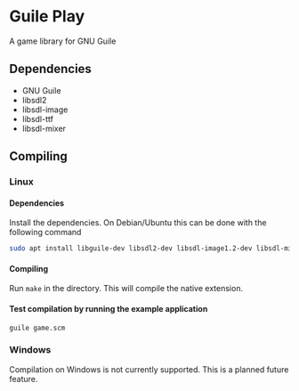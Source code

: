 # Guile Play

A game library for GNU Guile

## Dependencies

* GNU Guile
* libsdl2
* libsdl-image
* libsdl-ttf
* libsdl-mixer

## Compiling

### Linux

#### Dependencies

Install the dependencies.  On Debian/Ubuntu this can be done with the following command

```sh
sudo apt install libguile-dev libsdl2-dev libsdl-image1.2-dev libsdl-mixer1.2-dev  libsdl-ttf2.0-dev guile-2.0-dev libgc-dev
```

#### Compiling

Run `make` in the directory.  This will compile the native extension.


#### Test compilation by running the example application

```
guile game.scm
```

### Windows

Compilation on Windows is not currently supported.  This is a planned future feature.
